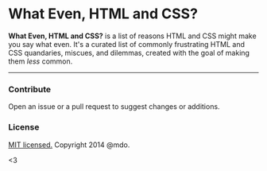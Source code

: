 # What Even, HTML and CSS?

**What Even, HTML and CSS?** is a list of reasons HTML and CSS might make you say what even. It's a curated list of commonly frustrating HTML and CSS quandaries, miscues, and dilemmas, created with the goal of making them *less* common.


---

### Contribute

Open an issue or a pull request to suggest changes or additions.


### License

[MIT licensed.](LICENSE.md) Copyright 2014 @mdo.


<3
